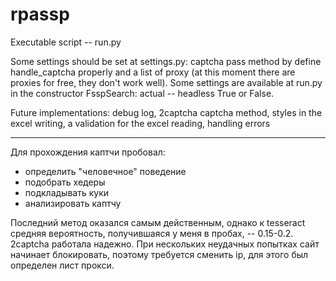 # rpassp

Executable script -- run.py

Some settings should be set at settings.py: captcha pass method by define handle_captcha properly and a list of proxy (at this moment there are proxies for free, they don't work well). 
Some settings are available at run.py in the constructor FsspSearch: actual -- headless True or False. 

Future implementations: debug log, 2captcha captcha method, styles in the excel writing, a validation for the excel reading, handling errors

-------------------
Для прохождения каптчи пробовал:
- определить "человечное" поведение
- подобрать хедеры
- подкладывать куки
- анализировать каптчу

Последний метод оказался самым действенным, однако к tesseract средняя вероятность, получившаяся у меня в пробах, -- 0.15-0.2. 2captcha работала надежно. При нескольких неудачных попытках сайт начинает блокировать, поэтому требуется сменить ip, для этого был определен лист прокси.

